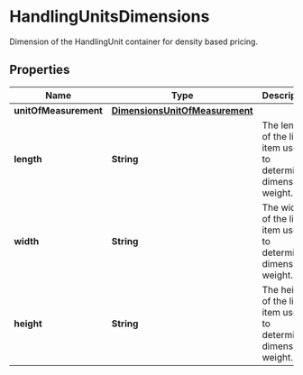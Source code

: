 

# HandlingUnitsDimensions

Dimension of the HandlingUnit container for density based pricing.

## Properties

| Name | Type | Description | Notes |
|------------ | ------------- | ------------- | -------------|
|**unitOfMeasurement** | [**DimensionsUnitOfMeasurement**](DimensionsUnitOfMeasurement.md) |  |  |
|**length** | **String** | The length of the line item used to determine dimensional weight. |  |
|**width** | **String** | The width of the line item used to determine dimensional weight. |  |
|**height** | **String** | The height of the line item used to determine dimensional weight. |  |




